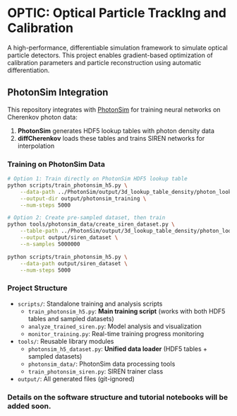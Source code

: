 # OPTIC: Optical Particle TrackIng and Calibration

A high-performance, differentiable simulation framework to simulate optical particle detectors. This project enables gradient-based optimization of calibration parameters and particle reconstruction using automatic differentiation.

## PhotonSim Integration

This repository integrates with [PhotonSim](../PhotonSim) for training neural networks on Cherenkov photon data:

1. **PhotonSim** generates HDF5 lookup tables with photon density data
2. **diffCherenkov** loads these tables and trains SIREN networks for interpolation

### Training on PhotonSim Data

```bash
# Option 1: Train directly on PhotonSim HDF5 lookup table
python scripts/train_photonsim_h5.py \
    --data-path ../PhotonSim/output/3d_lookup_table_density/photon_lookup_table.h5 \
    --output-dir output/photonsim_training \
    --num-steps 5000

# Option 2: Create pre-sampled dataset, then train
python tools/photonsim_data/create_siren_dataset.py \
    --table-path ../PhotonSim/output/3d_lookup_table_density/photon_lookup_table.h5 \
    --output output/siren_dataset \
    --n-samples 5000000

python scripts/train_photonsim_h5.py \
    --data-path output/siren_dataset \
    --num-steps 5000
```

### Project Structure

- `scripts/`: Standalone training and analysis scripts
  - `train_photonsim_h5.py`: **Main training script** (works with both HDF5 tables and sampled datasets)
  - `analyze_trained_siren.py`: Model analysis and visualization
  - `monitor_training.py`: Real-time training progress monitoring
- `tools/`: Reusable library modules
  - `photonsim_h5_dataset.py`: **Unified data loader** (HDF5 tables + sampled datasets)
  - `photonsim_data/`: PhotonSim data processing tools
  - `train_photonsim_siren.py`: SIREN trainer class
- `output/`: All generated files (git-ignored)

### Details on the software structure and tutorial notebooks will be added soon.